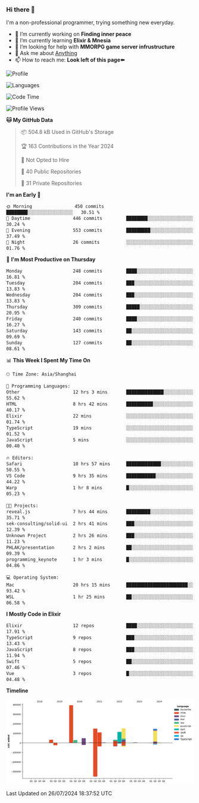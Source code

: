### Hi there 👋

I'm a non-professional programmer, trying something new everyday.

<!--
**dyzdyz010/dyzdyz010** is a ✨ _special_ ✨ repository because its `README.md` (this file) appears on your GitHub profile.
-->

- 🔭 I’m currently working on **Finding inner peace**
- 🌱 I’m currently learning **Elixir & Mnesia**
- 🤔 I’m looking for help with **MMORPG game server infrustructure**
- 💬 Ask me about [Anything](https://github.com/dyzdyz010/dyzdyz010/issues)
- 📫 How to reach me: **Look left of this page⬅️**

<!-- - 👯 I’m looking to collaborate on
- 😄 Pronouns: ...
- ⚡ Fun fact: ...
 -->
 
![Profile](https://github-readme-stats.vercel.app/api?username=dyzdyz010&count_private=true&show_icons=true&theme=dracula)

![Languages](https://github-readme-stats.vercel.app/api/top-langs/?username=dyzdyz010&layout=compact&theme=dracula)

<!--START_SECTION:waka-->
![Code Time](http://img.shields.io/badge/Code%20Time-1%2C721%20hrs%2013%20mins-blue)

![Profile Views](http://img.shields.io/badge/Profile%20Views-0-blue)

**🐱 My GitHub Data** 

> 📦 504.8 kB Used in GitHub's Storage 
 > 
> 🏆 163 Contributions in the Year 2024
 > 
> 🚫 Not Opted to Hire
 > 
> 📜 40 Public Repositories 
 > 
> 🔑 31 Private Repositories 
 > 
**I'm an Early 🐤** 

```text
🌞 Morning                450 commits         ████████░░░░░░░░░░░░░░░░░   30.51 % 
🌆 Daytime                446 commits         ████████░░░░░░░░░░░░░░░░░   30.24 % 
🌃 Evening                553 commits         █████████░░░░░░░░░░░░░░░░   37.49 % 
🌙 Night                  26 commits          ░░░░░░░░░░░░░░░░░░░░░░░░░   01.76 % 
```
📅 **I'm Most Productive on Thursday** 

```text
Monday                   248 commits         ████░░░░░░░░░░░░░░░░░░░░░   16.81 % 
Tuesday                  204 commits         ███░░░░░░░░░░░░░░░░░░░░░░   13.83 % 
Wednesday                204 commits         ███░░░░░░░░░░░░░░░░░░░░░░   13.83 % 
Thursday                 309 commits         █████░░░░░░░░░░░░░░░░░░░░   20.95 % 
Friday                   240 commits         ████░░░░░░░░░░░░░░░░░░░░░   16.27 % 
Saturday                 143 commits         ██░░░░░░░░░░░░░░░░░░░░░░░   09.69 % 
Sunday                   127 commits         ██░░░░░░░░░░░░░░░░░░░░░░░   08.61 % 
```


📊 **This Week I Spent My Time On** 

```text
🕑︎ Time Zone: Asia/Shanghai

💬 Programming Languages: 
Other                    12 hrs 3 mins       ██████████████░░░░░░░░░░░   55.62 % 
HTML                     8 hrs 42 mins       ██████████░░░░░░░░░░░░░░░   40.17 % 
Elixir                   22 mins             ░░░░░░░░░░░░░░░░░░░░░░░░░   01.74 % 
TypeScript               19 mins             ░░░░░░░░░░░░░░░░░░░░░░░░░   01.52 % 
JavaScript               5 mins              ░░░░░░░░░░░░░░░░░░░░░░░░░   00.40 % 

🔥 Editors: 
Safari                   10 hrs 57 mins      █████████████░░░░░░░░░░░░   50.55 % 
VS Code                  9 hrs 35 mins       ███████████░░░░░░░░░░░░░░   44.22 % 
Warp                     1 hr 8 mins         █░░░░░░░░░░░░░░░░░░░░░░░░   05.23 % 

🐱‍💻 Projects: 
reveal.js                7 hrs 44 mins       █████████░░░░░░░░░░░░░░░░   35.71 % 
sek-consulting/solid-ui  2 hrs 41 mins       ███░░░░░░░░░░░░░░░░░░░░░░   12.39 % 
Unknown Project          2 hrs 26 mins       ███░░░░░░░░░░░░░░░░░░░░░░   11.23 % 
PHLAK/presentation       2 hrs 2 mins        ██░░░░░░░░░░░░░░░░░░░░░░░   09.39 % 
programming_keynote      1 hr 3 mins         █░░░░░░░░░░░░░░░░░░░░░░░░   04.86 % 

💻 Operating System: 
Mac                      20 hrs 15 mins      ███████████████████████░░   93.42 % 
WSL                      1 hr 25 mins        ██░░░░░░░░░░░░░░░░░░░░░░░   06.58 % 
```

**I Mostly Code in Elixir** 

```text
Elixir                   12 repos            ████░░░░░░░░░░░░░░░░░░░░░   17.91 % 
TypeScript               9 repos             ███░░░░░░░░░░░░░░░░░░░░░░   13.43 % 
JavaScript               8 repos             ███░░░░░░░░░░░░░░░░░░░░░░   11.94 % 
Swift                    5 repos             ██░░░░░░░░░░░░░░░░░░░░░░░   07.46 % 
Vue                      3 repos             █░░░░░░░░░░░░░░░░░░░░░░░░   04.48 % 
```



**Timeline**

![Lines of Code chart](https://raw.githubusercontent.com/dyzdyz010/dyzdyz010/master/assets/bar_graph.png)


 Last Updated on 26/07/2024 18:37:52 UTC
<!--END_SECTION:waka-->
